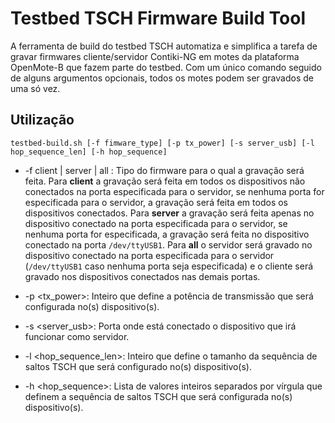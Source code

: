 # Testbed TSCH Firmware Build Tool

A ferramenta de build do testbed TSCH automatiza e simplifica a tarefa de gravar firmwares cliente/servidor Contiki-NG em motes da plataforma OpenMote-B que fazem parte do testbed. Com um único comando seguido de alguns argumentos opcionais, todos os motes podem ser gravados de uma só vez.

## Utilização

```
testbed-build.sh [-f fimware_type] [-p tx_power] [-s server_usb] [-l hop_sequence_len] [-h hop_sequence]
```

* -f client | server | all : 
Tipo do firmware para o qual a gravação será feita. Para **client** a gravação será feita em todos os dispositivos não conectados na porta especificada para o servidor, se nenhuma porta for especificada para o servidor, a gravação será feita em todos os dispositivos conectados. Para **server** a gravação será feita apenas no dispositivo conectado na porta especificada para o servidor, se nenhuma porta for especificada, a gravação será feita no dispositivo conectado na porta ```/dev/ttyUSB1```. Para **all** o servidor será gravado no dispositivo conectado na porta especificada para o servidor (```/dev/ttyUSB1``` caso nenhuma porta seja especificada) e o cliente será gravado nos dispositivos conectados nas demais portas.

* -p &lt;tx_power&gt;: Inteiro que define a potência de transmissão que será configurada no(s) dispositivo(s).

* -s &lt;server_usb&gt;: Porta onde está conectado o dispositivo que irá funcionar como servidor. 

* -l &lt;hop_sequence_len&gt;: Inteiro que define o tamanho da sequência de saltos TSCH que será configurado no(s) dispositivo(s).

* -h &lt;hop_sequence&gt;: Lista de valores inteiros separados por vírgula que definem a sequência de saltos TSCH que será configurada no(s) dispositivo(s).